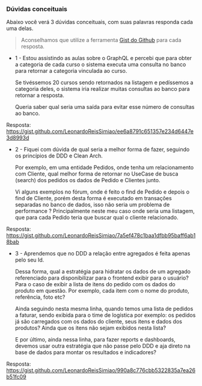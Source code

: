 ### Dúvidas conceituais

Abaixo você verá 3 dúvidas conceituais, com suas palavras responda cada uma delas.

> Aconselhamos que utilize a ferramenta [Gist do Github](https://gist.github.com/) para cada resposta.

- 1 - Estou assistindo as aulas sobre o GraphQL e percebi que para obter a categoria de cada curso o sistema executa uma consulta no banco para retornar a categoria vinculada ao curso.

  Se tivéssemos 20 cursos sendo retornados na listagem e pedíssemos a categoria deles, o sistema iria realizar muitas consultas ao banco para retornar a resposta.

  Queria saber qual seria uma saída para evitar esse número de consultas ao banco.

Resposta: https://gist.github.com/LeonardoReisSimiao/ee6a8791c651357e234d6447e3d8993d

- 2 - Fiquei com dúvida de qual seria a melhor forma de fazer, seguindo os princípios de DDD e Clean Arch.

  Por exemplo, em uma entidade Pedidos, onde tenha um relacionamento com Cliente, qual melhor forma de retornar no UseCase de busca (search) dos pedidos os dados de Pedido e Clientes junto.

  Vi alguns exemplos no fórum, onde é feito o find de Pedido e depois o find de Cliente, porém desta forma é executado em transações separadas no banco de dados, isso não seria um problema de performance ? Principalmente neste meu caso onde seria uma listagem, que para cada Pedido teria que buscar qual o cliente relacionado.

Resposta: https://gist.github.com/LeonardoReisSimiao/7a5ef478c1baa1dfbb95baff6ab18bab

- 3 - Aprendemos que no DDD a relação entre agregados é feita apenas pelo seu Id.

  Dessa forma, qual a estratégia para hidratar os dados de um agregado referenciado para disponibilizar para o frontend exibir para o usuário? Para o caso de exibir a lista de itens do pedido com os dados do produto em questão. Por exemplo, cada item com o nome do produto, referência, foto etc?

  Ainda seguindo nesta mesma linha, quando temos uma lista de pedidos a faturar, sendo exibida para o time de logística por exemplo: os pedidos já são carregados com os dados do cliente, seus itens e dados dos produtos? Ainda que os itens não sejam exibidos nesta lista?

  E por último, ainda nessa linha, para fazer reports e dashboards, devemos usar outra estratégia que não passe pelo DDD e aja direto na base de dados para montar os resultados e indicadores?

Resposta: https://gist.github.com/LeonardoReisSimiao/990a8c776cbb5322835a7ea26b51fc09
